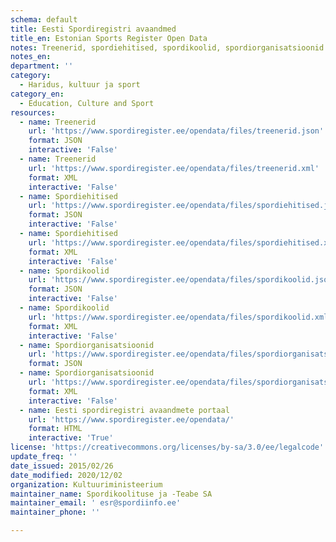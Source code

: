 ```yaml
---
schema: default
title: Eesti Spordiregistri avaandmed
title_en: Estonian Sports Register Open Data
notes: Treenerid, spordiehitised, spordikoolid, spordiorganisatsioonid
notes_en:
department: ''
category:
  - Haridus, kultuur ja sport
category_en:
  - Education, Culture and Sport
resources:
  - name: Treenerid
    url: 'https://www.spordiregister.ee/opendata/files/treenerid.json'
    format: JSON
    interactive: 'False'
  - name: Treenerid
    url: 'https://www.spordiregister.ee/opendata/files/treenerid.xml'
    format: XML
    interactive: 'False'
  - name: Spordiehitised
    url: 'https://www.spordiregister.ee/opendata/files/spordiehitised.json'
    format: JSON
    interactive: 'False'
  - name: Spordiehitised
    url: 'https://www.spordiregister.ee/opendata/files/spordiehitised.xml'
    format: XML
    interactive: 'False'
  - name: Spordikoolid
    url: 'https://www.spordiregister.ee/opendata/files/spordikoolid.json'
    format: JSON
    interactive: 'False'
  - name: Spordikoolid
    url: 'https://www.spordiregister.ee/opendata/files/spordikoolid.xml'
    format: XML
    interactive: 'False'
  - name: Spordiorganisatsioonid
    url: 'https://www.spordiregister.ee/opendata/files/spordiorganisatsioonid.json'
    format: JSON
  - name: Spordiorganisatsioonid
    url: 'https://www.spordiregister.ee/opendata/files/spordiorganisatsioonid.xml'
    format: XML
    interactive: 'False'
  - name: Eesti spordiregistri avaandmete portaal
    url: 'https://www.spordiregister.ee/opendata/'
    format: HTML
    interactive: 'True'
license: 'https://creativecommons.org/licenses/by-sa/3.0/ee/legalcode'
update_freq: ''
date_issued: 2015/02/26
date_modified: 2020/12/02
organization: Kultuuriministeerium
maintainer_name: Spordikoolituse ja -Teabe SA
maintainer_email: ' esr@spordiinfo.ee'
maintainer_phone: ''

---
```

